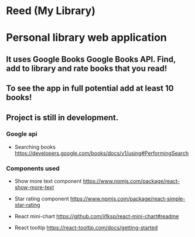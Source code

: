 # Reed (My Library)

#  Personal library web application

## It uses Google Books Google Books API. Find, add to library and rate books that you read! 
## To see the app in full potential add at least 10 books!
## Project is still in development.



### Google api

- Searching books https://developers.google.com/books/docs/v1/using#PerformingSearch

### Components used

- Show more text component https://www.npmjs.com/package/react-show-more-text

- Star rating component https://www.npmjs.com/package/react-simple-star-rating

- React mini-chart https://github.com/iifksp/react-mini-chart#readme

- React tooltip https://react-tooltip.com/docs/getting-started

